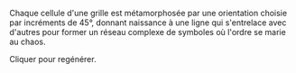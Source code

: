 Chaque cellule d'une grille est métamorphosée par une orientation choisie par incréments de 45°, donnant naissance à une ligne qui s'entrelace avec d'autres pour former un réseau complexe de symboles où l'ordre se marie au chaos.

Cliquer pour regénérer.